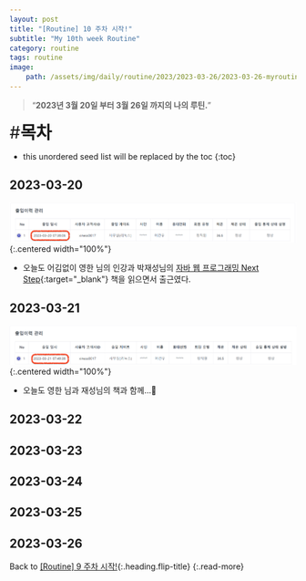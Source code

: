 ```yaml
---
layout: post
title: "[Routine] 10 주차 시작!"
subtitle: "My 10th week Routine"
category: routine
tags: routine
image:
    path: /assets/img/daily/routine/2023/2023-03-26/2023-03-26-myroutine-10th.png
---
```


> “**2023년 3월 20일 부터 3월 26일 까지의 나의 루틴.**”

<span style="font-size:30px;">\#**목차**</span>
* this unordered seed list will be replaced by the toc
{:toc}

## 2023-03-20
![2023-03-20](/assets/img/daily/routine/2023/2023-03-26/2023-03-20_myroutine.png){:.centered width="100%"}
- 오늘도 어김없이 영한 님의 인강과 박재성님의 [자바 웹 프로그래밍 Next Step](https://product.kyobobook.co.kr/detail/S000001624682){:target="_blank"} 책을 읽으면서 출근였다.

## 2023-03-21
![2023-03-21](/assets/img/daily/routine/2023/2023-03-26/2023-03-21_myroutine.png){:.centered width="100%"}
- 오늘도 영한 님과 재성님의 책과 함께...🤔

## 2023-03-22
## 2023-03-23
## 2023-03-24
## 2023-03-25
## 2023-03-26

[//]: # (## Reference)

[//]: # (- [이것이 자바다]&#40;https://www.youtube.com/watch?v=PqZ1imcTBpI&list=PLVsNizTWUw7EmX1Y-7tB2EmsK6nu6Q10q&#41;{:target="_blank"})

Back to [[Routine] 9 주차 시작!](./2023-03-19-week-9th.md){:.heading.flip-title}
{:.read-more}

[//]: # ()
[//]: # (Continue with [[Routine] 10 주차 시작!]&#40;./2023-03-20-week-10th.md&#41;{:.heading.flip-title})

[//]: # ({:.read-more})